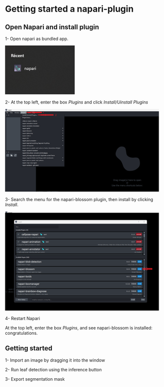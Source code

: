 # Getting started a napari-plugin

## Open Napari and install plugin

1- Open napari as bundled app.

![Alt text](credit-image/napari_icon.png)

2- At the top left, enter the box *Plugins* and click *Install/Uinstall Plugins*

![Alt text](credit-image/Ouvrir-1.png)

3- Search the menu for the napari-blossom plugin, then install by clicking *Install*.

![Alt text](credit-image/sdqs-1.png)

4- Restart Napari

At the top left, enter the box *Plugins*, and see napari-blossom is installed: congratulations.

## Getting started

1- Import an image by dragging it into the window

2- Run leaf detection using the inference button

3- Export segmentation mask